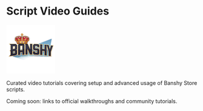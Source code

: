 # Script Video Guides

![Banshy Store](../../assets/banshy128.webp)

Curated video tutorials covering setup and advanced usage of Banshy Store scripts.

Coming soon: links to official walkthroughs and community tutorials.


